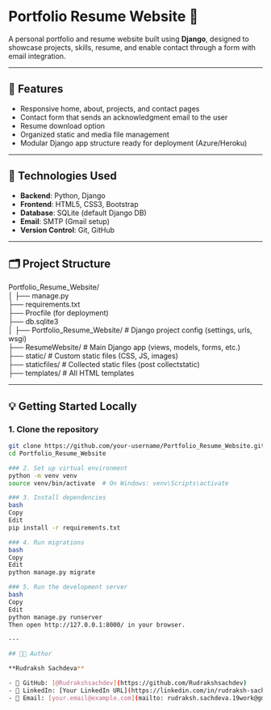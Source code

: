 # Portfolio Resume Website 🎯

A personal portfolio and resume website built using **Django**, designed to showcase projects, skills, resume, and enable contact through a form with email integration.

---

## 📌 Features

- Responsive home, about, projects, and contact pages
- Contact form that sends an acknowledgment email to the user
- Resume download option
- Organized static and media file management
- Modular Django app structure ready for deployment (Azure/Heroku)

---

## 🚀 Technologies Used

- **Backend**: Python, Django
- **Frontend**: HTML5, CSS3, Bootstrap
- **Database**: SQLite (default Django DB)
- **Email**: SMTP (Gmail setup)
- **Version Control**: Git, GitHub

---

## 🗂️ Project Structure

Portfolio_Resume_Website/<br>
│
├── manage.py <br>
├── requirements.txt <br>
├── Procfile (for deployment) <br>
├── db.sqlite3 <br>
│
├── Portfolio_Resume_Website/ # Django project config (settings, urls, wsgi) <br>
├── ResumeWebsite/ # Main Django app (views, models, forms, etc.) <br>
├── static/ # Custom static files (CSS, JS, images) <br>
├── staticfiles/ # Collected static files (post collectstatic) <br>
├── templates/ # All HTML templates <br>


---

## 💡 Getting Started Locally

### 1. Clone the repository
```bash
git clone https://github.com/your-username/Portfolio_Resume_Website.git
cd Portfolio_Resume_Website

### 2. Set up virtual environment
python -m venv venv
source venv/bin/activate  # On Windows: venv\Scripts\activate

### 3. Install dependencies
bash
Copy
Edit
pip install -r requirements.txt

### 4. Run migrations
bash
Copy
Edit
python manage.py migrate

### 5. Run the development server
bash
Copy
Edit
python manage.py runserver
Then open http://127.0.0.1:8000/ in your browser.

---

## 👨‍💻 Author

**Rudraksh Sachdeva**

- 🔗 GitHub: [@Rudrakshsachdev](https://github.com/Rudrakshsachdev)
- 💼 LinkedIn: [Your LinkedIn URL](https://linkedin.com/in/rudraksh-sachdeva)
- 📧 Email: [your.email@example.com](mailto: rudraksh.sachdeva.19work@gmail.com)
